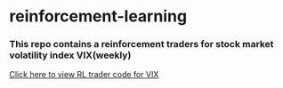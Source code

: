 # reinforcement-learning

### This repo contains a reinforcement traders for stock market volatility index VIX(weekly)

[Click here to view RL trader code for VIX](https://github.com/akorostelev83/reinforcement-learning/blob/main/stock-market-volatility-trader-reinforcement-learning.py)
